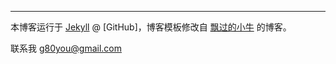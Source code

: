 ---

本博客运行于 [Jekyll](http://jekyllrb.com) @ [GitHub]，博客模板修改自 [飘过的小牛](http://github.thinkingbar.com/) 的博客。

联系我 g80you@gmail.com